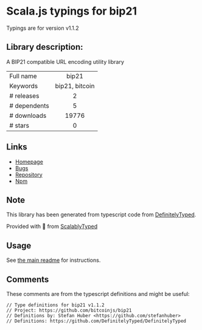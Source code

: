 
# Scala.js typings for bip21

Typings are for version v1.1.2

## Library description:
A BIP21 compatible URL encoding utility library

|                    |                 |
| ------------------ | :-------------: |
| Full name          | bip21 |
| Keywords           | bip21, bitcoin |
| # releases         | 2 |
| # dependents       | 5 |
| # downloads        | 19776 |
| # stars            | 0 |

## Links
- [Homepage](https://github.com/bitcoinjs/bip21)
- [Bugs](https://github.com/bitcoinjs/bip21/issues)
- [Repository](https://github.com/bitcoinjs/bip21)
- [Npm](https://www.npmjs.com/package/bip21)
    


## Note
This library has been generated from typescript code from [DefinitelyTyped](https://definitelytyped.org).

Provided with :purple_heart: from [ScalablyTyped](https://github.com/oyvindberg/ScalablyTyped)

## Usage
See [the main readme](../../readme.md) for instructions.

## Comments

These comments are from the typescript definitions and might be useful:
```
// Type definitions for bip21 v1.1.2
// Project: https://github.com/bitcoinjs/bip21
// Definitions by: Stefan Huber <https://github.com/stefanhuber>
// Definitions: https://github.com/DefinitelyTyped/DefinitelyTyped

```

